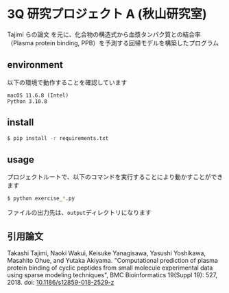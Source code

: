 # 3Q 研究プロジェクト A (秋山研究室)

Tajimi らの論文 を元に、化合物の構造式から血漿タンパク質との結合率（Plasma protein binding, PPB）を予測する回帰モデルを構築したプログラム

## environment

以下の環境で動作することを確認しています

```
macOS 11.6.8 (Intel)
Python 3.10.8
```

## install

```sh
$ pip install -r requirements.txt
```

## usage

プロジェクトルートで、以下のコマンドを実行することにより動かすことができます

```sh
$ python exercise_*.py
```

ファイルの出力先は、`output`ディレクトリになります

## 引用論文

Takashi Tajimi, Naoki Wakui, Keisuke Yanagisawa, Yasushi Yoshikawa, Masahito Ohue, and Yutaka Akiyama. "Computational prediction of plasma protein binding of cyclic peptides from small molecule experimental data using sparse modeling techniques", BMC Bioinformatics 19(Suppl 19): 527, 2018. doi: [10.1186/s12859-018-2529-z](https://doi.org/10.1186/s12859-018-2529-z)
